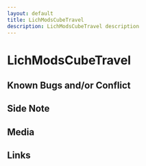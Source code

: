 ```yaml
---
layout: default
title: LichModsCubeTravel
description: LichModsCubeTravel description
---
```


# LichModsCubeTravel 

## Known Bugs and/or Conflict

## Side Note

## Media

## Links
